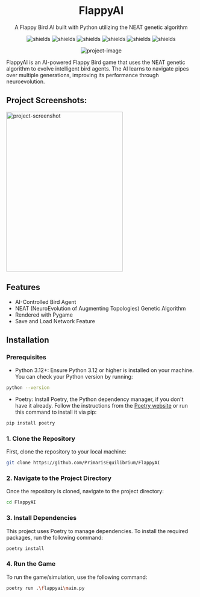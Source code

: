 <h1 align="center" id="title">FlappyAI</h1>

<p id="description" align="center">A Flappy Bird AI built with Python utilizing the NEAT genetic algorithm</p>

<p align="center">
    <img src="https://img.shields.io/github/repo-size/PrimarisEquilibrium/FlappyAI" alt="shields">
    <img src="https://img.shields.io/github/license/PrimarisEquilibrium/FlappyAI" alt="shields">
    <img src="https://img.shields.io/github/last-commit/PrimarisEquilibrium/FlappyAI" alt="shields">
    <img src="https://img.shields.io/badge/Python-3.x-blue?logo=python" alt="shields">
    <img src="https://img.shields.io/badge/Pygame-2.x-green?logo=python" alt="shields">
    <img src="https://img.shields.io/badge/AI-Genetic_Algorithm-orange" alt="shields">
</p>

<p align="center"><img src="https://socialify.git.ci/PrimarisEquilibrium/FlappyAI/image?custom_description=A+Flappy+Bird+AI+utilizing+the+NEAT+genetic+algorithm&amp;description=1&amp;font=Inter&amp;language=1&amp;name=1&amp;owner=1&amp;pattern=Circuit+Board&amp;theme=Dark" alt="project-image"></p>

<p>FlappyAI is an AI-powered Flappy Bird game that uses the NEAT genetic algorithm to evolve intelligent bird agents. The AI learns to navigate pipes over multiple generations, improving its performance through neuroevolution.</p>

<h2>Project Screenshots:</h2>

<img src="https://github.com/user-attachments/assets/78e4c1ae-54ed-4279-a0d4-1b953626fc31" alt="project-screenshot" width="309" height="424/">

<h2>️Features</h2>

- AI-Controlled Bird Agent
- NEAT (NeuroEvolution of Augmenting Topologies) Genetic Algorithm
- Rendered with Pygame
- Save and Load Network Feature

## Installation

### Prerequisites

- Python 3.12+: Ensure Python 3.12 or higher is installed on your machine. You can check your Python version by running:

```bash
python --version
```

- Poetry: Install Poetry, the Python dependency manager, if you don't have it already. Follow the instructions from the [Poetry website](https://python-poetry.org/) or run this command to install it via pip:

```bash
pip install poetry
```

### 1. Clone the Repository

First, clone the repository to your local machine:

```bash
git clone https://github.com/PrimarisEquilibrium/FlappyAI
```

### 2. Navigate to the Project Directory

Once the repository is cloned, navigate to the project directory:

```bash
cd FlappyAI
```

### 3. Install Dependencies

This project uses Poetry to manage dependencies. To install the required packages, run the following command:

```bash
poetry install
```

### 4. Run the Game

To run the game/simulation, use the following command:

```bash
poetry run .\flappyai\main.py
```
